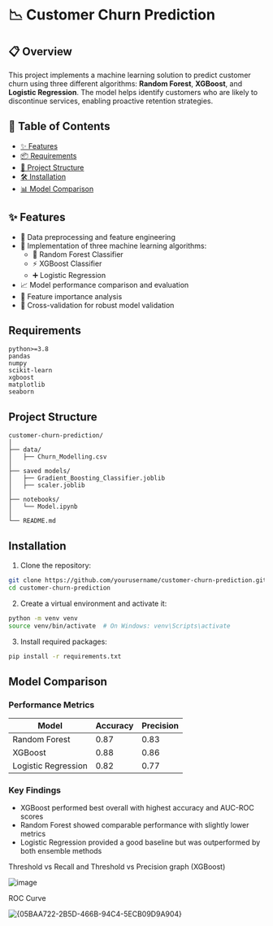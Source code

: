 # 📉 Customer Churn Prediction

## 📋 Overview
This project implements a machine learning solution to predict customer churn using three different algorithms: **Random Forest**, **XGBoost**, and **Logistic Regression**. The model helps identify customers who are likely to discontinue services, enabling proactive retention strategies.

## 📑 Table of Contents
- [✨ Features](#-features)
- [📦 Requirements](#-requirements)
- [📁 Project Structure](#-project-structure)
- [🛠️ Installation](#-installation)
- [📊 Model Comparison](#-model-comparison)

## ✨ Features
- 🔄 Data preprocessing and feature engineering  
- 🤖 Implementation of three machine learning algorithms:
  - 🌲 Random Forest Classifier
  - ⚡ XGBoost Classifier
  - ➕ Logistic Regression
- 📈 Model performance comparison and evaluation
- 🧠 Feature importance analysis
- 🔁 Cross-validation for robust model validation

## Requirements

```
python>=3.8
pandas
numpy
scikit-learn
xgboost
matplotlib
seaborn
```

## Project Structure
```
customer-churn-prediction/
│
├── data/
│   ├── Churn_Modelling.csv
│  
├── saved models/
│   ├── Gradient_Boosting_Classifier.joblib
│   ├── scaler.joblib
│  
├── notebooks/
│   └── Model.ipynb
│
└── README.md
```

## Installation
1. Clone the repository:
```bash
git clone https://github.com/yourusername/customer-churn-prediction.git
cd customer-churn-prediction
```

2. Create a virtual environment and activate it:
```bash
python -m venv venv
source venv/bin/activate  # On Windows: venv\Scripts\activate
```

3. Install required packages:
```bash
pip install -r requirements.txt
```

## Model Comparison

### Performance Metrics

| Model               | Accuracy | Precision | 
|--------------------|----------|-----------|
| Random Forest      | 0.87     | 0.83      | 
| XGBoost            | 0.88     | 0.86      | 
| Logistic Regression| 0.82     | 0.77      | 

### Key Findings
- XGBoost performed best overall with highest accuracy and AUC-ROC scores
- Random Forest showed comparable performance with slightly lower metrics
- Logistic Regression provided a good baseline but was outperformed by both ensemble methods

Threshold vs Recall and Threshold vs Precision graph (XGBoost)


![image](https://github.com/user-attachments/assets/42be4ba5-052d-4e7c-8c16-be57bc929d80)

ROC Curve

![{05BAA722-2B5D-466B-94C4-5ECB09D9A904}](https://github.com/user-attachments/assets/3a3cacb5-15e2-4876-bf49-94d3d3515866)


